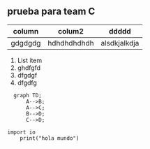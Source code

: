 ## prueba para team C


| column | colum2 |ddddd|
|--|--|--|
| gdgdgdg | hdhdhdhdhdh |alsdkjalkdja

 1. List item
 2. ghdfgfd
 3. dfgdgf
 4. dfgdfg
 
```mermaid
  graph TD;
      A-->B;
      A-->C;
      B-->D;
      C-->D;
```

    import io
		print("hola mundo")
